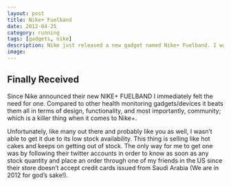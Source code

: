 ```yaml
---
layout: post
title: Nike+ Fuelband
date: 2012-04-25
category: running
tags: [gadgets, nike]
description: Nike just released a new gadget named Nike+ Fuelband. I want to put my hand on one, or actually put one in my hand.
image: 
---
```


## Finally Received

Since Nike announced their new NIKE+ FUELBAND I immediately felt the need for one. Compared to other health monitoring gadgets/devices it beats them all in terms of design, functionality, and most importantly, community; which is a killer thing when it comes to Nike+.

Unfortunately, like many out there and probably like you as well, I wasn’t able to get it due to its low stock availability. This thing is selling like hot cakes and keeps on getting out of stock. The only way for me to get one was by following their twitter accounts in order to know as soon as any stock quantity and place an order through one of my friends in the US since their store doesn’t accept credit cards issued from Saudi Arabia (We are in 2012 for god’s sake!).